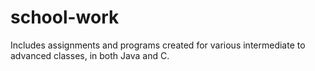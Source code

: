 # school-work
Includes assignments and programs created for various intermediate to advanced classes, in both Java and C.
